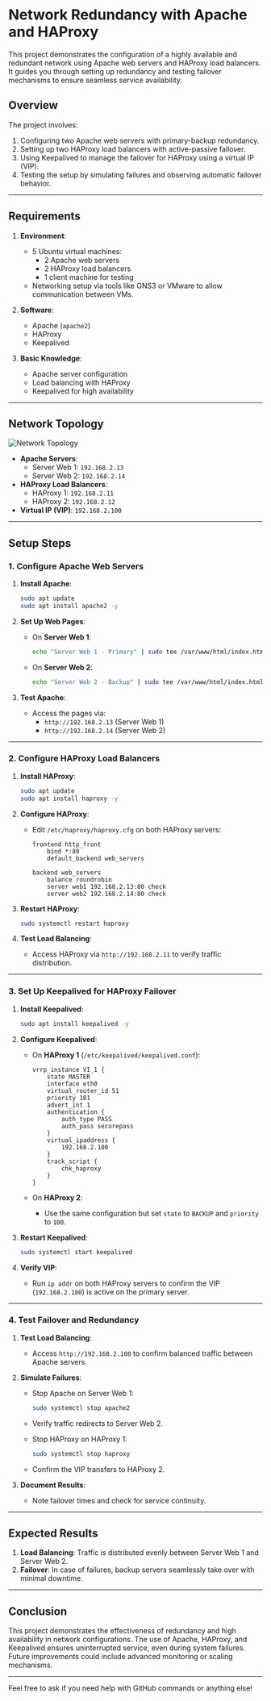 # Network Redundancy with Apache and HAProxy

This project demonstrates the configuration of a highly available and redundant network using Apache web servers and HAProxy load balancers. It guides you through setting up redundancy and testing failover mechanisms to ensure seamless service availability.

## **Overview**

The project involves:
1. Configuring two Apache web servers with primary-backup redundancy.
2. Setting up two HAProxy load balancers with active-passive failover.
3. Using Keepalived to manage the failover for HAProxy using a virtual IP (VIP).
4. Testing the setup by simulating failures and observing automatic failover behavior.

---

## **Requirements**

1. **Environment**:
   - 5 Ubuntu virtual machines:
     - 2 Apache web servers
     - 2 HAProxy load balancers
     - 1 client machine for testing
   - Networking setup via tools like GNS3 or VMware to allow communication between VMs.

2. **Software**:
   - Apache (`apache2`)
   - HAProxy
   - Keepalived

3. **Basic Knowledge**:
   - Apache server configuration
   - Load balancing with HAProxy
   - Keepalived for high availability

---

## **Network Topology**

![Network Topology](path/to/topology-image.png)

- **Apache Servers**:
  - Server Web 1: `192.168.2.13`
  - Server Web 2: `192.168.2.14`
- **HAProxy Load Balancers**:
  - HAProxy 1: `192.168.2.11`
  - HAProxy 2: `192.168.2.12`
- **Virtual IP (VIP)**: `192.168.2.100`

---

## **Setup Steps**

### **1. Configure Apache Web Servers**
1. **Install Apache**:
   ```bash
   sudo apt update
   sudo apt install apache2 -y
   ```

2. **Set Up Web Pages**:
   - On **Server Web 1**:
     ```bash
     echo "Server Web 1 - Primary" | sudo tee /var/www/html/index.html
     ```
   - On **Server Web 2**:
     ```bash
     echo "Server Web 2 - Backup" | sudo tee /var/www/html/index.html
     ```

3. **Test Apache**:
   - Access the pages via:
     - `http://192.168.2.13` (Server Web 1)
     - `http://192.168.2.14` (Server Web 2)

---

### **2. Configure HAProxy Load Balancers**
1. **Install HAProxy**:
   ```bash
   sudo apt update
   sudo apt install haproxy -y
   ```

2. **Configure HAProxy**:
   - Edit `/etc/haproxy/haproxy.cfg` on both HAProxy servers:
     ```plaintext
     frontend http_front
         bind *:80
         default_backend web_servers

     backend web_servers
         balance roundrobin
         server web1 192.168.2.13:80 check
         server web2 192.168.2.14:80 check
     ```

3. **Restart HAProxy**:
   ```bash
   sudo systemctl restart haproxy
   ```

4. **Test Load Balancing**:
   - Access HAProxy via `http://192.168.2.11` to verify traffic distribution.

---

### **3. Set Up Keepalived for HAProxy Failover**
1. **Install Keepalived**:
   ```bash
   sudo apt install keepalived -y
   ```

2. **Configure Keepalived**:
   - On **HAProxy 1** (`/etc/keepalived/keepalived.conf`):
     ```plaintext
     vrrp_instance VI_1 {
         state MASTER
         interface eth0
         virtual_router_id 51
         priority 101
         advert_int 1
         authentication {
             auth_type PASS
             auth_pass securepass
         }
         virtual_ipaddress {
             192.168.2.100
         }
         track_script {
             chk_haproxy
         }
     }
     ```

   - On **HAProxy 2**:
     - Use the same configuration but set `state` to `BACKUP` and `priority` to `100`.

3. **Restart Keepalived**:
   ```bash
   sudo systemctl start keepalived
   ```

4. **Verify VIP**:
   - Run `ip addr` on both HAProxy servers to confirm the VIP (`192.168.2.100`) is active on the primary server.

---

### **4. Test Failover and Redundancy**
1. **Test Load Balancing**:
   - Access `http://192.168.2.100` to confirm balanced traffic between Apache servers.

2. **Simulate Failures**:
   - Stop Apache on Server Web 1:
     ```bash
     sudo systemctl stop apache2
     ```
   - Verify traffic redirects to Server Web 2.

   - Stop HAProxy on HAProxy 1:
     ```bash
     sudo systemctl stop haproxy
     ```
   - Confirm the VIP transfers to HAProxy 2.

3. **Document Results**:
   - Note failover times and check for service continuity.

---

## **Expected Results**

1. **Load Balancing**: Traffic is distributed evenly between Server Web 1 and Server Web 2.
2. **Failover**: In case of failures, backup servers seamlessly take over with minimal downtime.

---

## **Conclusion**

This project demonstrates the effectiveness of redundancy and high availability in network configurations. The use of Apache, HAProxy, and Keepalived ensures uninterrupted service, even during system failures. Future improvements could include advanced monitoring or scaling mechanisms.

---

Feel free to ask if you need help with GitHub commands or anything else!
